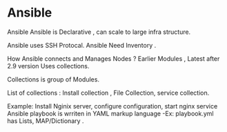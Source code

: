 # Ansible
Ansible
Ansible is Declarative , can scale to large infra structure.

Ansible uses SSH Protocal. Ansible Need Inventory .

How Ansible connects and Manages Nodes ?
Earlier Modules , Latest after 2.9 version Uses collections.

Collections is group of Modules.

List of collections : Install collection , File Collection, service collection.

Example: Install Nginix server, configure configuration, start nginx service
Ansible playbook is wrriten in YAML markup language -Ex: playbook.yml  has  Lists, MAP/Dictionary .
















